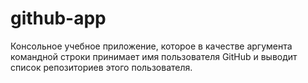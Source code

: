 # github-app

Консольное учебное приложение, которое в качестве аргумента командной строки принимает имя пользователя GitHub и выводит список репозиториев этого пользователя.